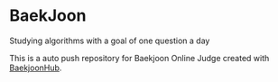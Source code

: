 # BaekJoon
Studying algorithms with a goal of one question a day

This is a auto push repository for Baekjoon Online Judge created with [BaekjoonHub](https://github.com/BaekjoonHub/BaekjoonHub).
